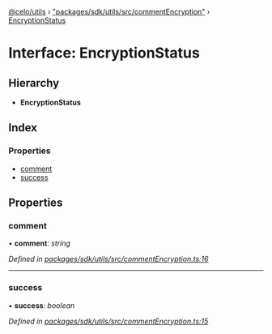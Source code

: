 [@celo/utils](../README.md) › ["packages/sdk/utils/src/commentEncryption"](../modules/_packages_sdk_utils_src_commentencryption_.md) › [EncryptionStatus](_packages_sdk_utils_src_commentencryption_.encryptionstatus.md)

# Interface: EncryptionStatus

## Hierarchy

* **EncryptionStatus**

## Index

### Properties

* [comment](_packages_sdk_utils_src_commentencryption_.encryptionstatus.md#comment)
* [success](_packages_sdk_utils_src_commentencryption_.encryptionstatus.md#success)

## Properties

###  comment

• **comment**: *string*

*Defined in [packages/sdk/utils/src/commentEncryption.ts:16](https://github.com/celo-org/celo-monorepo/blob/master/packages/sdk/utils/src/commentEncryption.ts#L16)*

___

###  success

• **success**: *boolean*

*Defined in [packages/sdk/utils/src/commentEncryption.ts:15](https://github.com/celo-org/celo-monorepo/blob/master/packages/sdk/utils/src/commentEncryption.ts#L15)*
